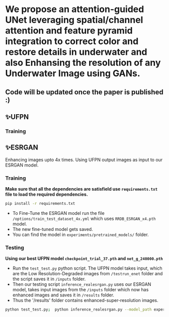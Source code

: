 # We propose an attention-guided UNet leveraging spatial/channel attention and feature pyramid integration to correct color and restore details in underwater and also Enhansing the resolution of any Underwater Image using GANs.

## Code will be updated once the paper is published :) 

## ✨UFPN

### Training

## ✨ESRGAN

Enhancing images upto 4x times. Using UFPN output images as input to our ESRGAN model.

### Training
**Make sure that all the dependencies are satisfield use `requirements.txt` file to load the required dependencies.**
```bash
pip install -r requirements.txt
```

- To Fine-Tune the ESRGAN model run the file `/options/train_test_dataset_4x.yml` which uses `RRDB_ESRGAN_x4.pth` model. 
- The new fine-tuned model gets saved.
- You can find the model in `experiments/pretrained_models/` folder. 

### Testing
**Using our best UFPN model `checkpoint_trial_37.pth` and `net_g_240000.pth`**
- Run the `test_test.py` python script. The UFPN model takes input, which are the Low Resolution-Degraded images from `/testrun_enet` folder and the script saves it in `/inputs` folder. 
- Then our testing script `inference_realesrgan.py` uses our ESRGAN model, takes input images from the `/inputs` folder which now has enhanced images and saves it in `/results` folder.
- Thus the '/results' folder contains enhanced-super-resolution images. 

```bash
python test_test.py;  python inference_realesrgan.py --model_path experiments/pretrained_models/net_g_240000.pth --input inputs
```
